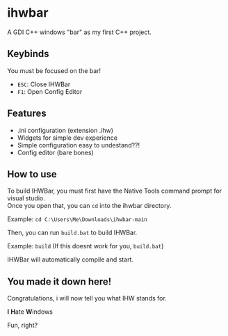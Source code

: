 # ihwbar

A GDI C++ windows "bar" as my first C++ project.  

## Keybinds

You must be focused on the bar!

- `ESC`: Close IHWBar
- `F1`: Open Config Editor

## Features

- .ini configuration (extension .ihw)
- Widgets for simple dev experience
- Simple configuration easy to undestand??!
- Config editor (bare bones)

## How to use

To build IHWBar, you must first have the Native Tools command prompt for visual studio.  
Once you open that, you can `cd` into the ihwbar directory.

Example: `cd C:\Users\Me\Downloads\ihwbar-main`

Then, you can run `build.bat` to build IHWBar.

Example: `build` (If this doesnt work for you, `build.bat`)

IHWBar will automatically compile and start.

## You made it down here!

Congratulations, i will now tell you what IHW stands for.

**I** **H**ate **W**indows

Fun, right?
